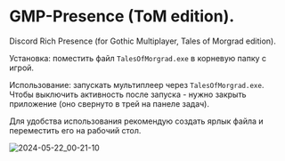 # GMP-Presence (ToM edition).
Discord Rich Presence (for Gothic Multiplayer, Tales of Morgrad edition).


Установка: поместить файл `TalesOfMorgrad.exe` в корневую папку с игрой.


Использование: запускать мультиплеер через `TalesOfMorgrad.exe`. Чтобы выключить активность после запуска - нужно закрыть приложение (оно свернуто в трей на панеле задач).

Для удобства использования рекомендую создать ярлык файла и переместить его на рабочий стол.



![2024-05-22_00-21-10](https://github.com/royclapton/GMP-Presence/assets/35144290/e21cf61e-c661-40ea-84af-13618ace71cd)
